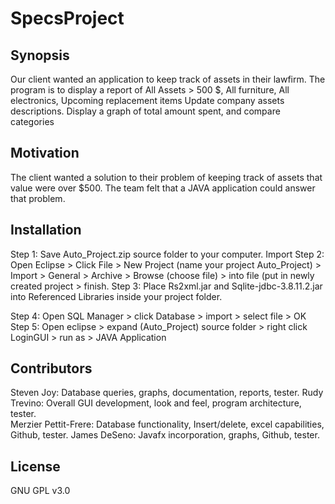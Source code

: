 # SpecsProject
## Synopsis

Our client wanted an application to keep track of assets in their lawfirm. 
The program is to display a report of All Assets > 500 $, All furniture, All electronics, Upcoming replacement items
Update company assets  descriptions.
Display a graph of total amount spent, and compare categories

## Motivation

The client wanted a solution to their problem of keeping track of assets that value were over $500. The team felt that a JAVA application could answer that problem. 
## Installation

Step 1:
Save Auto_Project.zip source folder to your computer.
Import 
Step 2:
Open Eclipse > Click File > New Project (name your project Auto_Project) > Import > General > Archive > Browse (choose file) > into file (put in newly created project > finish. 
Step 3:
Place Rs2xml.jar and Sqlite-jdbc-3.8.11.2.jar into Referenced Libraries inside your project folder.

Step 4:
Open SQL Manager > click Database > import > select file  > OK 
Step 5:
Open eclipse > expand (Auto_Project) source folder > right click LoginGUI > run as > JAVA Application

## Contributors

Steven Joy: Database queries, graphs, documentation, reports, tester. 
Rudy Trevino: Overall GUI development, look and feel, program architecture, tester.  
Merzier Pettit-Frere: Database functionality, Insert/delete, excel capabilities, Github, tester.
James DeSeno: Javafx incorporation, graphs, Github, tester.  

## License
GNU GPL v3.0

